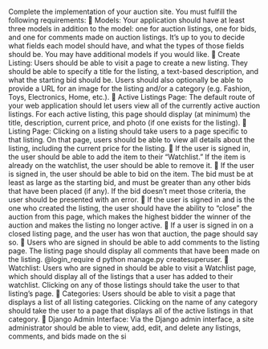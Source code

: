 Complete the implementation of your auction site. You must fulfill the following requirements:  Models: Your application should have at least three models in addition to the model: one for auction listings, one for bids, and one for comments made on auction listings. It’s up to you to decide what fields each model should have, and what the types of those fields should be. You may have additional models if you would like.  Create Listing: Users should be able to visit a page to create a new listing. They should be able to specify a title for the listing, a text-based description, and what the starting bid should be. Users should also optionally be able to provide a URL for an image for the listing and/or a category (e.g. Fashion, Toys, Electronics, Home, etc.).  Active Listings Page: The default route of your web application should let users view all of the currently active auction listings. For each active listing, this page should display (at minimum) the title, description, current price, and photo (if one exists for the listing).  Listing Page: Clicking on a listing should take users to a page specific to that listing. On that page, users should be able to view all details about the listing, including the current price for the listing.  If the user is signed in, the user should be able to add the item to their “Watchlist.” If the item is already on the watchlist, the user should be able to remove it.  If the user is signed in, the user should be able to bid on the item. The bid must be at least as large as the starting bid, and must be greater than any other bids that have been placed (if any). If the bid doesn’t meet those criteria, the user should be presented with an error.  If the user is signed in and is the one who created the listing, the user should have the ability to “close” the auction from this page, which makes the highest bidder the winner of the auction and makes the listing no longer active.  If a user is signed in on a closed listing page, and the user has won that auction, the page should say so.  Users who are signed in should be able to add comments to the listing page. The listing page should display all comments that have been made on the listing. @login_require d python manage.py createsuperuser.  Watchlist: Users who are signed in should be able to visit a Watchlist page, which should display all of the listings that a user has added to their watchlist. Clicking on any of those listings should take the user to that listing’s page.  Categories: Users should be able to visit a page that displays a list of all listing categories. Clicking on the name of any category should take the user to a page that displays all of the active listings in that category.  Django Admin Interface: Via the Django admin interface, a site administrator should be able to view, add, edit, and delete any listings, comments, and bids made on the si
